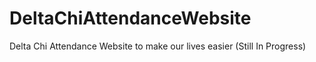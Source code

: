 # DeltaChiAttendanceWebsite
Delta Chi Attendance Website to make our lives easier
(Still In Progress)
